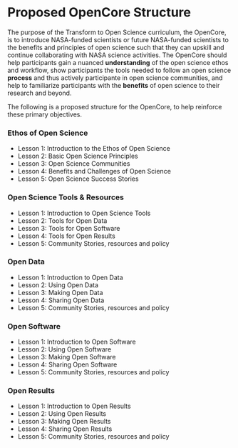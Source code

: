 # Proposed OpenCore Structure

The purpose of the Transform to Open Science curriculum, the OpenCore, is to introduce NASA-funded scientists or future NASA-funded scientists to the benefits and principles of open science such that they can upskill and continue collaborating with NASA science activities. The OpenCore should help participants gain a nuanced **understanding** of the open science ethos and workflow, show participants the tools needed to follow an open science **process** and thus actively participante in open science communities, and help to familiarize participants with the **benefits** of open science to their research and beyond. 

The following is a proposed structure for the OpenCore, to help reinforce these primary objectives.

### Ethos of Open Science
* Lesson 1: Introduction to the Ethos of Open Science
* Lesson 2: Basic Open Science Principles
* Lesson 3: Open Science Communities
* Lesson 4: Benefits and Challenges of Open Science
* Lesson 5: Open Science Success Stories

### Open Science Tools & Resources
* Lesson 1: Introduction to Open Science Tools
* Lesson 2: Tools for Open Data
* Lesson 3: Tools for Open Software
* Lesson 4: Tools for Open Results
* Lesson 5: Community Stories, resources and policy

### Open Data
* Lesson 1: Introduction to Open Data
* Lesson 2: Using Open Data
* Lesson 3: Making Open Data
* Lesson 4: Sharing Open Data
* Lesson 5: Community Stories, resources and policy

### Open Software
* Lesson 1: Introduction to Open Software
* Lesson 2: Using Open Software
* Lesson 3: Making Open Software
* Lesson 4: Sharing Open Software
* Lesson 5: Community Stories, resources and policy

### Open Results
* Lesson 1: Introduction to Open Results
* Lesson 2: Using Open Results
* Lesson 3: Making Open Results
* Lesson 4: Sharing Open Results
* Lesson 5: Community Stories, resources and policy

